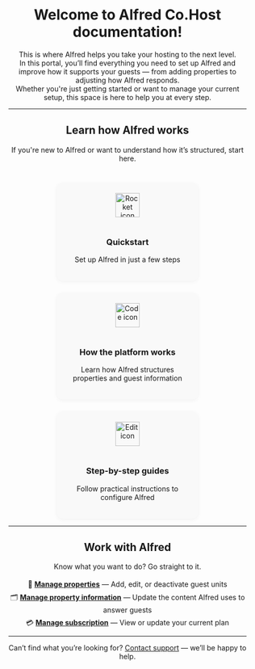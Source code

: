 <div class="home-wrapper">

  <h1>Welcome to Alfred Co.Host documentation!</h1>
  <p>
    This is where Alfred helps you take your hosting to the next level.<br>
    In this portal, you’ll find everything you need to set up Alfred and improve how it supports your guests — from adding properties to adjusting how Alfred responds.<br>
    Whether you're just getting started or want to manage your current setup, this space is here to help you at every step.
  </p>

  <hr />

  <h2>Learn how Alfred works</h2>
  <p>If you're new to Alfred or want to understand how it’s structured, start here.</p>

<div class="grid">
  <a class="card" href="intro.md" rel="noopener">
    <img src="https://img.icons8.com/ios-filled/50/rocket.png" alt="Rocket icon" />
    <h3>Quickstart</h3>
    <p>Set up Alfred in just a few steps</p>
  </a>

  <a class="card" href="setup.md" rel="noopener">
    <img src="https://img.icons8.com/ios-filled/50/code.png" alt="Code icon" />
    <h3>How the platform works</h3>
    <p>Learn how Alfred structures properties and guest information</p>
  </a>

  <a class="card" href="web-editor.md" rel="noopener">
    <img src="https://img.icons8.com/ios-filled/50/edit.png" alt="Edit icon" />
    <h3>Step-by-step guides</h3>
    <p>Follow practical instructions to configure Alfred</p>
  </a>
</div>

  <hr />

  <h2>Work with Alfred</h2>
  <p>Know what you want to do? Go straight to it.</p>

  <ul>
    <li>🏡 <strong><a href="procedures/manage-properties.md">Manage properties</a></strong> — Add, edit, or deactivate guest units</li>
    <li>🗂️ <strong><a href="procedures/manage-libraries.md">Manage property information</a></strong> — Update the content Alfred uses to answer guests</li>
    <li>💳 <strong><a href="overview/subscriptions.md">Manage subscription</a></strong> — View or update your current plan</li>
  </ul>

  <hr />

  <p>
    Can’t find what you’re looking for? <a href="mailto:support@alfredco.host">Contact support</a> — we’ll be happy to help.
  </p>

</div>

<style>
.home-wrapper {
  max-width: 800px;
  margin: 0 auto;
  padding: 0 16px;
  text-align: center;
}

.home-wrapper h1,
.home-wrapper h2,
.home-wrapper p,
.home-wrapper ul {
  text-align: center;
}

.home-wrapper ul {
  list-style: none;
  padding-left: 0;
  line-height: 1.8;
}

.grid {
  display: flex;
  flex-wrap: wrap;
  justify-content: center;
  gap: 24px;
  margin-top: 40px;
}

.card {
  background: #f9f9f9;
  border-radius: 12px;
  padding: 20px;
  width: 240px;
  text-align: center;
  box-shadow: 0 2px 8px rgba(0,0,0,0.05);
  transition: all 0.2s ease;
  text-decoration: none;
  color: inherit;
}

.card:hover {
  box-shadow: 0 4px 14px rgba(0,0,0,0.1);
  transform: translateY(-3px);
}

.card img {
  width: 48px;
  height: 48px;
  margin-bottom: 16px;
}
</style>